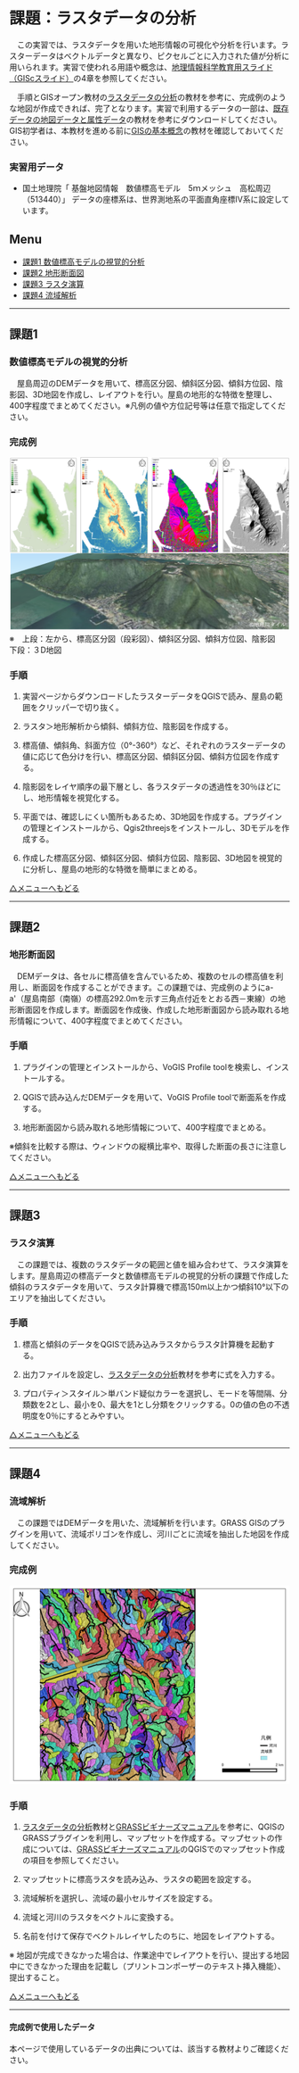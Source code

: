 # 課題：ラスタデータの分析
　この実習では、ラスタデータを用いた地形情報の可視化や分析を行います。ラスターデータはベクトルデータと異なり、ピクセルごとに入力された値が分析に用いられます。実習で使われる用語や概念は、[地理情報科学教育用スライド（GIScスライド）]の4章を参照してください。

　手順とGISオープン教材の[ラスタデータの分析]の教材を参考に、完成例のような地図が作成できれば、完了となります。実習で利用するデータの一部は、[既存データの地図データと属性データ]の教材を参考にダウンロードしてください。GIS初学者は、本教材を進める前に[GISの基本概念]の教材を確認しておいてください。

### 実習用データ

* 国土地理院「 基盤地図情報　数値標高モデル　5ｍメッシュ　高松周辺（513440）」
データの座標系は、世界測地系の平面直角座標Ⅳ系に設定しています。


**Menu**
--------
- [課題1 数値標高モデルの視覚的分析](#数値標高モデルの視覚的分析)
- [課題2 地形断面図](#地形断面図)
- [課題3 ラスタ演算](#ラスタ演算)
- [課題4 流域解析](#流域解析)

-----------------

## 課題1
### 数値標高モデルの視覚的分析
　屋島周辺のDEMデータを用いて、標高区分図、傾斜区分図、傾斜方位図、陰影図、3D地図を作成し、レイアウトを行い。屋島の地形的な特徴を整理し、400字程度でまとめてください。※凡例の値や方位記号等は任意で指定してください。

### 完成例
![kadai](pic/15-1.png)
※　上段：左から、標高区分図（段彩図）、傾斜区分図、傾斜方位図、陰影図　下段：３D地図

### 手順
1. 実習ページからダウンロードしたラスターデータをQGISで読み、屋島の範囲をクリッパーで切り抜く。

2. ラスタ＞地形解析から傾斜、傾斜方位、陰影図を作成する。

3. 標高値、傾斜角、斜面方位（0°-360°）など、それぞれのラスターデータの値に応じて色分けを行い、標高区分図、傾斜区分図、傾斜方位図を作成する。

4. 陰影図をレイヤ順序の最下層とし、各ラスタデータの透過性を30％ほどにし、地形情報を視覚化する。

5. 平面では、確認しにくい箇所もあるため、3D地図を作成する。プラグインの管理とインストールから、Qgis2threejsをインストールし、3Dモデルを作成する。

6. 作成した標高区分図、傾斜区分図、傾斜方位図、陰影図、3D地図を視覚的に分析し、屋島の地形的な特徴を簡単にまとめる。

[△メニューへもどる]

--------

## 課題2
### 地形断面図
　DEMデータは、各セルに標高値を含んでいるため、複数のセルの標高値を利用し、断面図を作成することができます。この課題では、完成例のようにa-a'（屋島南部（南嶺）の標高292.0mを示す三角点付近をとおる西－東線）の地形断面図を作成します。断面図を作成後、作成した地形断面図から読み取れる地形情報について、400字程度でまとめてください。

### 手順
1. プラグインの管理とインストールから、VoGIS Profile toolを検索し、インストールする。

2. QGISで読み込んだDEMデータを用いて、VoGIS Profile toolで断面系を作成する。

3. 地形断面図から読み取れる地形情報について、400字程度でまとめる。

※傾斜を比較する際は、ウィンドウの縦横比率や、取得した断面の長さに注意してください。

[△メニューへもどる]

--------

## 課題3
### ラスタ演算
　この課題では、複数のラスタデータの範囲と値を組み合わせて、ラスタ演算をします。屋島周辺の標高データと数値標高モデルの視覚的分析の課題で作成した傾斜のラスタデータを用いて、ラスタ計算機で標高150m以上かつ傾斜10°以下のエリアを抽出してください。

### 手順
1. 標高と傾斜のデータをQGISで読み込みラスタからラスタ計算機を起動する。

2. 出力ファイルを設定し、[ラスタデータの分析]教材を参考に式を入力する。

3. プロパティ＞スタイル＞単バンド疑似カラーを選択し、モードを等間隔、分類数を2とし、最小を0、最大を1とし分類をクリックする。0の値の色の不透明度を0％にするとみやすい。

[△メニューへもどる]

--------

## 課題4
### 流域解析
　この課題ではDEMデータを用いた、流域解析を行います。GRASS GISのプラグインを用いて、流域ポリゴンを作成し、河川ごとに流域を抽出した地図を作成してください。

### 完成例
![kadai](pic/15-3.png)


### 手順
1. [ラスタデータの分析]教材と[GRASSビギナーズマニュアル]を参考に、QGISのGRASSプラグインを利用し、マップセットを作成する。マップセットの作成については、[GRASSビギナーズマニュアル]のQGISでのマップセット作成の項目を参照してください。

2. マップセットに標高ラスタを読み込み、ラスタの範囲を設定する。

3. 流域解析を選択し、流域の最小セルサイズを設定する。

4. 流域と河川のラスタをベクトルに変換する。

5. 名前を付けて保存でベクトルレイヤしたのちに、地図をレイアウトする。

※ 地図が完成できなかった場合は、作業途中でレイアウトを行い、提出する地図中にできなかった理由を記載し（プリントコンポーザーのテキスト挿入機能）、提出すること。

[△メニューへもどる]

--------

#### 完成例で使用したデータ
本ページで使用しているデータの出典については、該当する教材よりご確認ください。

[△メニューへもどる]:ラスタデータの分析.md#menu
[QGISビギナーズマニュアル]:../QGISビギナーズマニュアル/QGISビギナーズマニュアル.md
[GRASSビギナーズマニュアル]:../GRASSビギナーズマニュアル/GRASSビギナーズマニュアル.md
[GISの基本概念]:../01_GISの基本概念/GISの基本概念.md
[既存データの地図データと属性データ]:../07_既存データの地図データと属性データ/既存データの地図データと属性データ.md
[空間データ]:../08_空間データ/空間データ.md
[空間データの結合・修正]:../10_空間データの統合・修正/空間データの統合・修正.md
[視覚的伝達]:../21_視覚的伝達/視覚的伝達.md
[政府統計局e-stat]:https://www.e-stat.go.jp/SG1/estat/eStatTopPortal.do
[国土数値情報]:http://nlftp.mlit.go.jp/ksj/
[基本的な空間解析]:../11_基本的な空間解析/基本的な空間解析.md
[ネットワーク分析]:../12_ネットワーク分析/ネットワーク分析.md
[領域分析]:../13_領域分析/領域分析.md
[点データの分析]:../14_点データの分析/点データの分析.md
[ラスタデータの分析]:../15_ラスタデータの分析/ラスタデータの分析.md
[空間補間]:../18_空間補間/空間補間.md
[政府統計局e-stat]:https://www.e-stat.go.jp/SG1/estat/eStatTopPortal.do
[国土数値情報]:http://nlftp.mlit.go.jp/ksj/
[地理情報科学教育用スライド（GIScスライド）]:http://curricula.csis.u-tokyo.ac.jp/slide/4.html

